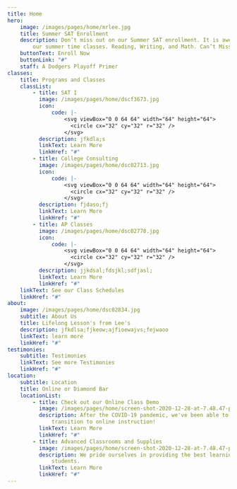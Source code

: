 ```yaml
---
title: Home
hero:
    image: /images/pages/home/mrlee.jpg
    title: Summer SAT Enrollment
    description: Don’t miss out on our Summer SAT enrollment. It is awesome. we love
        our summer time classes. Reading, Writing, and Math. Can’t Miss!
    buttonText: Enroll Now
    buttonLink: "#"
    staff: A Dodgers Playoff Primer
classes:
    title: Programs and Classes
    classList:
        - title: SAT I
          image: /images/pages/home/dscf3673.jpg
          icon:
              code: |-
                  <svg viewBox="0 0 64 64" width="64" height="64">
                    <circle cx="32" cy="32" r="32" />
                  </svg>
          description: jfkdla;s
          linkText: Learn More
          linkHref: "#"
        - title: College Consulting
          image: /images/pages/home/dsc02713.jpg
          icon:
              code: |-
                  <svg viewBox="0 0 64 64" width="64" height="64">
                    <circle cx="32" cy="32" r="32" />
                  </svg>
          description: fjdaso;fj
          linkText: Learn More
          linkHref: "#"
        - title: AP Classes
          image: /images/pages/home/dsc02778.jpg
          icon:
              code: |-
                  <svg viewBox="0 0 64 64" width="64" height="64">
                    <circle cx="32" cy="32" r="32" />
                  </svg>
          description: jjkdsal;fdsjkl;sdfjasl;
          linkText: Learn More
          linkHref: "#"
    linkText: See our Class Schedules
    linkHref: "#"
about:
    image: /images/pages/home/dsc02834.jpg
    subtitle: About Us
    title: Lifelong Lesson's from Lee's
    description: jfkdlsa;fjkeow;ajfioewajvs;fejwaoo
    linkText: learn more
    linkHref: "#"
testimonies:
    subtitle: Testimonies
    linkText: See more Testimonies
    linkHref: "#"
location:
    subtitle: Location
    title: Online or Diamond Bar
    locationList:
        - title: Check out our Online Class Demo
          image: /images/pages/home/screen-shot-2020-12-28-at-7.48.47-pm.png
          description: After the COVID-19 pandemic, we've been able to successfully
              transition to online instruction!
          linkText: Learn More
          linkHref: "#"
        - title: Advanced Classrooms and Supplies
          image: /images/pages/home/screen-shot-2020-12-28-at-7.48.47-pm.png
          description: We pride ourselves in providing the best learning environemnt for
              students.
          linkText: Learn More
          linkHref: "#"
---
```

